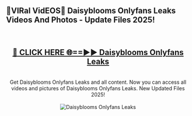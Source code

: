 <h2>🔴VIRal VidEOS🔴 Daisyblooms Onlyfans Leaks Videos And Photos - Update Files 2025!</h2>
<br>
<div align="center">
<h2><a href="https://virallinks.top/odZfE0" rel="nofollow">🔴 CLICK HERE 🌐==►► Daisyblooms Onlyfans Leaks</a></h2>
<br>
Get Daisyblooms Onlyfans Leaks and all content. Now you can access all videos and pictures of Daisyblooms Onlyfans Leaks. New Updated Files 2025!
<br>
<br>
<a href="https://virallinks.top/odZfE0" rel="nofollow" data-target="animated-image.originalLink"><img src="https://i.imgur.com/dJHk4Zq.gif)" alt="Daisyblooms Onlyfans Leaks" style="max-width: 100%; display: inline-block;" data-target="animated-image.originalImage"></a>
</div>
<br>
